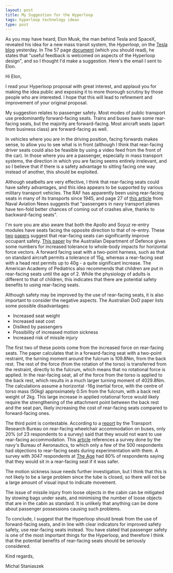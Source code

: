 ```yaml
---
layout: post
title: My Suggestion for the Hyperloop
tags: hyperloop technology ideas
type: post
---
```


As you may have heard, Elon Musk, the man behind Tesla and SpaceX, revealed his idea for a new mass transit system, the _Hyperloop_, on the [Tesla blog](http://www.teslamotors.com/blog/hyperloop) yesterday. In The 57 page [document](http://www.teslamotors.com/sites/default/files/blog_images/hyperloop-alpha.pdf) (which you should read), he states that "useful feedback is welcomed on aspects of the Hyperloop design", and so I thought I'd make a suggestion. Here's the email I sent to Elon.

Hi Elon,

I read your Hyperloop proposal with great interest, and applaud you for making the idea public and exposing it to more thorough scrutiny by those people who are interested. I hope that this will lead to refinement and improvement of your original proposal.

My suggestion relates to passenger safety. Most modes of public transport use predominantly forward-facing seats. Trains and buses have some rear-facing seats, but the majority are forward-facing. Most aircraft seats (apart from business class) are forward-facing as well.

In vehicles where you are in the driving position, facing forwards makes sense, to allow you to see what is in front (although I think that rear-facing driver seats could also be feasible by using a video feed from the front of the car). In those where you are a passenger, especially in mass transport systems, the direction in which you are facing seems entirely irrelevant, and so I believe that if there is a safety advantage to sitting facing one way instead of another, this should be exploited.

Although seatbelts are very effective, I think that rear-facing seats could have safety advantages, and this idea appears to be supported by various military transport vehicles. The RAF has apparently been using rear-facing seats in many of its transports since 1945, and page 27 of [this article](http://www.history.navy.mil/nan/backissues/1950s/1952/dec52.pdf) from Naval Aviation News suggests that "passengers in navy transport planes have ten-fold better chances of coming out of crashes alive, thanks to backward-facing seats".

I'm sure you are also aware that both the Apollo and Soyuz re-entry modules have seats facing the opposite direction to that of re-entry. These [two](http://papers.sae.org/821391/) [papers](http://www.cso.nato.int/Pubs/rdp.asp?RDP=AGARD-AG-221) suggest that rear-facing seats can significantly improve occupant safety. [This paper](http://www.defence.gov.au/health/infocentre/journals/ADFHJ_nov07/ADFHealth_8_2_76-81.pdf) by the Austrailan Department of Defence gives some numbers for increased tolerance to whole-body impacts for horizontal force vectors. A forward facing seat with a two-point harness, such as that on standard aircraft permits a tolerance of 15g, whereas a rear-facing seat with a head rest permits up to 40g - a quite significant increase. The American Academy of Pediatrics also recommends that children are put in rear-facing seats until the age of 2. While the physiology of adults is different to that of children, this indicates that there are potential safety benefits to using rear-facing seats.

Although safety may be improved by the use of rear-facing seats, it is also important to consider the negative aspects. The Australian DoD paper lists some possible disadvantages:

- Increased seat weight
- Increased seat cost
- Disliked by passengers
- Possibility of increased motion sickness
- Increased risk of missile injury

The first two of these points come from the increased force on rear-facing seats. The paper calculates that in a forward-facing seat with a two-point restraint, the turning moment around the fulcrum is 109.8Nm, from the back rest. The rest of the force (from the rotation of the torso) is transferred from the restraint, directly to the fulcrum, which means that no rotational force is applied. In the rear-facing seat, all of the force from the torso is applied to the back rest, which results in a much larger turning moment of 4029.8Nm. The calculations assume a horizontal -16g inertial force, with the centre of torso mass (50kg) approximately 0.5m from the fulcrum, with a back rest weight of 2kg. This large increase in applied rotational force would likely require the strengthening of the attachment point between the back rest and the seat pan, likely increasing the cost of rear-facing seats compared to forward-facing ones.

The third point is contestable. According to a [report](http://www.trb.org/studies/idea/finalreports/transit/Transit38_Final_Report.pdf) by the Transport Research Bureau on rear-facing wheelchair accommodation on buses, only 20% (of 23 respondents to a survey) said that they would not want to use rear-facing accommodation. This [article](http://www.airspacemag.com/need-to-know/Need-to-Know-Aft-Facing-Seats.html) references a survey done by the navy's Bureau of Aeronautics, to which only a few of the 500 respondents had objections to rear-facing seats during experimentation with them. A survey with 3047 respondents at [The Age](http://www.theage.com.au/travel/travel-news/rearfacing-aircraft-seats-safer-20130711-2psdf.html) had 80% of respondents saying that they would sit in a rear-facing seat if it was safer.

The motion sickness issue needs further investigation, but I think that this is not likely to be a large problem since the tube is closed, so there will not be a large amount of visual input to indicate movement.

The issue of missile injury from loose objects in the cabin can be mitigated by stowing bags under seats, and minimising the number of loose objects that are in the cabin as standard. It is unlikely that anything can be done about passenger possessions causing such problems.

To conclude, I suggest that the Hyperloop should break from the use of forward-facing seats, and in line with clear indicators for improved safety safety, use rear-facing seats instead. You have stated that passenger safety is one of the most important things for the Hyperloop, and therefore I think that the potential benefits of rear-facing seats should be seriously considered.

Kind regards,

Michal Staniaszek